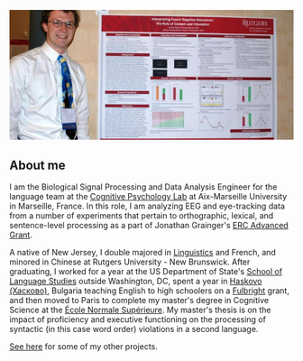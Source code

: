 ![Poster presentation](files/poster.jpg)

## About me
I am the Biological Signal Processing and Data Analysis Engineer for the language team at the [Cognitive Psychology Lab](https://lpc.univ-amu.fr/en) at Aix-Marseille University in Marseille, France. In this role, I am analyzing EEG and eye-tracking data from a number of experiments that pertain to orthographic, lexical, and sentence-level processing as a part of Jonathan Grainger's [ERC Advanced Grant](https://cordis.europa.eu/project/rcn/212046/factsheet/en).

<!--- What do I do; what am i interested in? --->

<!--- , and am fascinated with how meaning and structure in language are represented in the brain, as well as how the representations of languages might interact in speakers (or signers) who know more than one.  --->

A native of New Jersey, I double majored in [Linguistics](https://sites.google.com/site/experimentalsyntax4/home) and French, and minored in Chinese at Rutgers University - New Brunswick. After graduating, I worked for a year at the US Department of State's [School of Language Studies](https://www.state.gov/m/fsi/sls/) outside Washington, DC, spent a year in [Haskovo (Хасково)](https://en.wikipedia.org/wiki/Haskovo), Bulgaria teaching English to high schoolers on a [Fulbright](http://www.fulbright.bg/en/) grant, and then moved to Paris to complete my master's degree in Cognitive Science at the [École Normale Supérieure](https://cognition.ens.fr/en). My master's thesis is on the impact of proficiency and executive functioning on the processing of syntactic (in this case word order) violations in a second language. 

[See here](https://JeremyYeaton.github.io/research) for some of my other projects.
